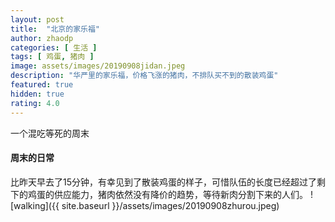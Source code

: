 ```yaml
---
layout: post
title:  "北京的家乐福"
author: zhaodp
categories: [ 生活 ]
tags: [ 鸡蛋, 猪肉 ]
image: assets/images/20190908jidan.jpeg
description: "华严里的家乐福，价格飞涨的猪肉，不排队买不到的散装鸡蛋"
featured: true
hidden: true
rating: 4.0
---
```


一个混吃等死的周末

#### 周末的日常

比昨天早去了15分钟，有幸见到了散装鸡蛋的样子，可惜队伍的长度已经超过了剩下的鸡蛋的供应能力，猪肉依然没有降价的趋势，等待新肉分割下来的人们。
![walking]({{ site.baseurl }}/assets/images/20190908zhurou.jpeg)

